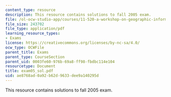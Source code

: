 ```yaml
---
content_type: resource
description: This resource contains solutions to fall 2005 exam.
file: /ol-ocw-studio-app/courses/11-520-a-workshop-on-geographic-information-systems-fall-2005/ae8768ad0a92b62d9633dee9a140295d_exam05_sol.pdf
file_size: 243702
file_type: application/pdf
learning_resource_types:
- Exams
license: https://creativecommons.org/licenses/by-nc-sa/4.0/
ocw_type: OCWFile
parent_title: Exams
parent_type: CourseSection
parent_uid: 0003fe60-976b-69a8-ff98-fbdbc114e104
resourcetype: Document
title: exam05_sol.pdf
uid: ae8768ad-0a92-b62d-9633-dee9a140295d
---
```

This resource contains solutions to fall 2005 exam.